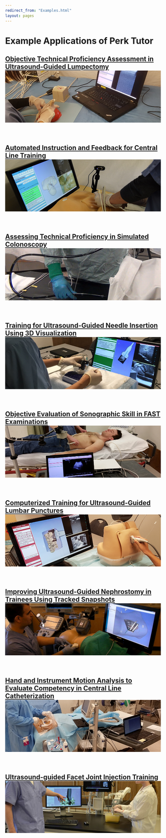 ```yaml
---
redirect_from: "Examples.html"
layout: pages
---
```


# Example Applications of Perk Tutor

## [Objective Technical Proficiency Assessment in Ultrasound-Guided Lumpectomy ![Lumpectomy](images/Lumpectomy.png)](Lumpectomy.html)
<br>

## [Automated Instruction and Feedback for Central Line Training ![CentralLineTutor](images/CentralLineTutor.png)](CentralLineTutor.html)
<br>

## [Assessing Technical Proficiency in Simulated Colonoscopy ![Colonoscopy](images/Colonoscopy.png)](Colonoscopy.html)
<br>

## [Training for Ultrasound-Guided Needle Insertion Using 3D Visualization ![UsNeedle](images/UsNeedle.png)](UsNeedle.html)
<br>

## [Objective Evaluation of Sonographic Skill in FAST Examinations ![FastUltrasound](images/FastUltrasound.png)](FastUltrasound.html)
<br>

## [Computerized Training for Ultrasound-Guided Lumbar Punctures ![LumbarPuncture](images/LumbarPuncture.png)](LumbarPuncture.html)
<br>

## [Improving Ultrasound-Guided Nephrostomy in Trainees Using Tracked Snapshots ![Nephrostomy](images/Nephrostomy.png)](Nephrostomy.html)
<br>

## [Hand and Instrument Motion Analysis to Evaluate Competency in Central Line Catheterization ![CentralLineHMA](images/CentralLineHMA.png)](CentralLineHMA.html)
<br>

## [Ultrasound-guided Facet Joint Injection Training ![FacetJoint](images/FacetJoint.png)](FacetJoint.html)
<br>